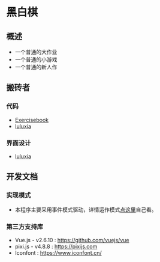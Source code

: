 # 黑白棋

## 概述
- 一个普通的大作业
- 一个普通的小游戏
- 一个普通的新人作

## 搬砖者

### 代码
- [Exercisebook](https://github.com/ExerciseBook)
- [luluxia](https://github.com/luluxia)

### 界面设计
- [luluxia](https://github.com/luluxia)

## 开发文档

### 实现模式
- 本程序主要采用事件模式驱动，详情运作模式[点这里](docs)自己看。

### 第三方支持库
- Vue.js - v2.6.10 : <https://github.com/vuejs/vue>
- pixi.js - v4.8.8 : <https://pixijs.com>
- Iconfont : <https://www.iconfont.cn/>

